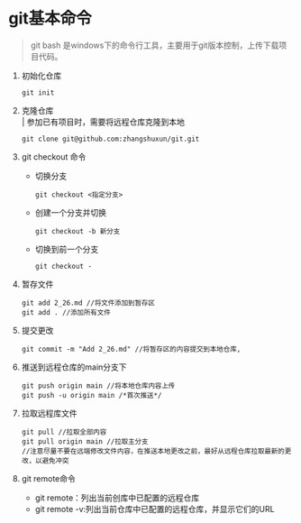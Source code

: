 # git基本命令

> git bash 是windows下的命令行工具，主要用于git版本控制，上传下载项目代码。

1. 初始化仓库
   ```
   git init
   ```

1. 克隆仓库  
| 参加已有项目时，需要将远程仓库克隆到本地
   ```
   git clone git@github.com:zhangshuxun/git.git
   ```

2. git checkout 命令  
   * 切换分支 
      ```
      git checkout <指定分支>
      ```
   * 创建一个分支并切换
      ```
      git checkout -b 新分支
      ```
   * 切换到前一个分支
      ```
      git checkout -
      ```

2. 暂存文件
   ```
   git add 2_26.md //将文件添加到暂存区
   git add . //添加所有文件
   ```

3. 提交更改
   ```
   git commit -m "Add 2_26.md" //将暂存区的内容提交到本地仓库,
   ```

4. 推送到远程仓库的main分支下
   ```
   git push origin main //将本地仓库内容上传
   git push -u origin main /*首次推送*/ 
   ```

5. 拉取远程库文件
   ```
   git pull //拉取全部内容
   git pull origin main //拉取主分支
   //注意尽量不要在远端修改文件内容，在推送本地更改之前，最好从远程仓库拉取最新的更改，以避免冲突
   ```

6. git remote命令
   * git remote：列出当前创库中已配置的远程仓库
   * git remote -v:列出当前仓库中已配置的远程仓库，并显示它们的URL
   

